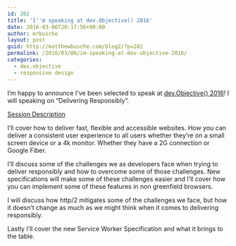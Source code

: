 ```yaml
---
id: 202
title: 'I''m speaking at dev.Objective() 2016'
date: 2016-03-06T20:17:56+00:00
author: mrbusche
layout: post
guid: http://matthewbusche.com/blog2/?p=202
permalink: /2016/03/06/im-speaking-at-dev-objective-2016/
categories:
  - dev.objective
  - responsive design
---
```

I&#8217;m happy to announce I&#8217;ve been selected to speak at <a href="http://devobjective.com" target="_blank">dev.Objective() 2016</a>! I will speaking on &#8220;Delivering Responsibly&#8221;.

<span style="text-decoration: underline;">Session Description</span>

I&#8217;ll cover how to deliver fast, flexible and accessible websites. How you can deliver a consistent user experience to all users whether they&#8217;re on a small screen device or a 4k monitor. Whether they have a 2G connection or Google Fiber.

I&#8217;ll discuss some of the challenges we as developers face when trying to deliver responsibly and how to overcome some of those challenges. New specifications will make some of these challenges easier and I&#8217;ll cover how you can implement some of these features in non greenfield browsers.

I will discuss how http/2 mitigates some of the challenges we face, but how it doesn&#8217;t change as much as we might think when it comes to delivering responsibly.

Lastly I&#8217;ll cover the new Service Worker Specification and what it brings to the table.